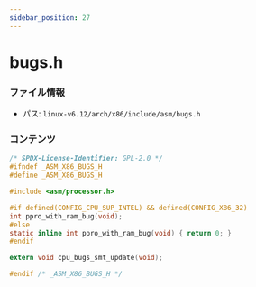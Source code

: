 ```yaml
---
sidebar_position: 27
---
```

# bugs.h

### ファイル情報

- パス: `linux-v6.12/arch/x86/include/asm/bugs.h`

### コンテンツ

```h
/* SPDX-License-Identifier: GPL-2.0 */
#ifndef _ASM_X86_BUGS_H
#define _ASM_X86_BUGS_H

#include <asm/processor.h>

#if defined(CONFIG_CPU_SUP_INTEL) && defined(CONFIG_X86_32)
int ppro_with_ram_bug(void);
#else
static inline int ppro_with_ram_bug(void) { return 0; }
#endif

extern void cpu_bugs_smt_update(void);

#endif /* _ASM_X86_BUGS_H */

```
